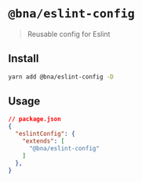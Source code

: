 # `@bna/eslint-config`
> Reusable config for Eslint

## Install
```sh
yarn add @bna/eslint-config -D
```

## Usage

```json
// package.json
{
  "eslintConfig": {
    "extends": [
      "@bna/eslint-config"
    ]
  },
}
```
